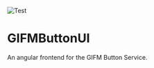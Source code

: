 ![Test](https://github.com/TAMULib/GIFMButtonUI/workflows/Test/badge.svg)

# GIFMButtonUI
An angular frontend for the GIFM Button Service.

